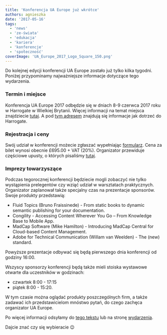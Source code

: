 ```yaml
---
title: 'Konferencja UA Europe już wkrótce'
authors: agnieszka
date: '2017-05-16'
tags:
  - 'news'
  - 'ze-świata'
  - 'edukacja'
  - 'kariera'
  - 'konferencje'
  - 'społeczność'
coverImage: 'UA_Europe_2017_Logo_Square_150.png'
---
```


Do kolejnej edycji konferencji UA Europe zostało już tylko kilka tygodni.
Poniżej przypominamy najważniejsze informacje dotyczące tego wydarzenia.

<!--truncate-->

### Termin i miejsce

Konferencja UA Europe 2017 odbędzie się w dniach 8-9 czerwca 2017 roku w
Harrogate w Wielkiej Brytanii. Więcej informacji na temat miejsca znajdziecie
[tutaj](http://www.uaconference.eu/thingstodo.html). A pod
[tym adresem](http://www.uaconference.eu/travel.html) znajdują się informacje
jak dotrzeć do Harrogate.

### Rejestracja i ceny

Swój udział w konferencji możecie zgłaszać wypełniając
[formularz](http://www.uaconference.eu/registration.html). Cena za bilet wynosi
obecnie £695.00 + VAT (20%). Organizator przewiduje częściowe upusty, o których
pisaliśmy [tutaj](http://techwriter.pl/zapraszamy-na-ua-europe-2017/).

### Imprezy towarzyszące

Podczas tegorocznej konferencji będziecie mogli zobaczyć nie tylko wystąpienia
prelegentów czy wziąć udział w warsztatach praktycznych. Organizator
zaplanował także specjalny czas na prezentacje sponsorów. Swoje produkty
przedstawią:

- Fluid Topics (Bruno Fraissinede) - From static books to dynamic semantic
  publishing for your documentation.
- Congility - Accessing Content Wherever You Go – From Knowledge Base to Mobile
  App.
- MadCap Software (Mike Hamilton) - Introducing MadCap Central for Cloud-based
  Content Management.
- Adobe for Technical Communication (Willam van Weelden) - The (new) standard.

Powyższe prezentacje odbywać się będą pierwszego dnia konferencji od godziny
16:00.

Wszyscy sponsorzy konferencji będą także mieli stoiska wystawowe otwarte dla
uczestników w godzinach:

- czwartek 8:00 - 17:15
- piątek 8:00 - 15:20.

W tym czasie można oglądać produkty poszczególnych firm, a także zadawać ich
przedstawicielom mnóstwo pytań, do czego zachęca organizator UA Europe.

Po więcej informacji odsyłamy do
[tego tekstu](http://techwriter.pl/zapraszamy-na-ua-europe-2017/) lub na stronę
[wydarzenia](http://www.uaconference.eu/index.html).

Dajcie znać czy się wybieracie 😉
